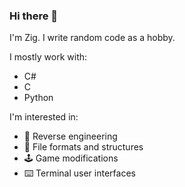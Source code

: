 ### Hi there 👋

I'm Zig. I write random code as a hobby.

I mostly work with:
* C#
* C
* Python

I'm interested in:
* :arrows_counterclockwise: Reverse engineering
* :page_facing_up: File formats and structures
* :joystick: Game modifications
* :keyboard: Terminal user interfaces
